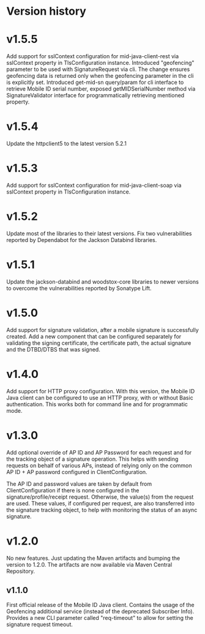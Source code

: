 # Version history

# v1.5.5
Add support for sslContext configuration for mid-java-client-rest via sslContext property in TlsConfiguration instance.
Introduced "geofencing" parameter to be used with SignatureRequest via cli. The change ensures geofencing data is returned 
only when the geofencing parameter in the cli is explicitly set.
Introduced get-mid-sn query/param for cli interface to retrieve Mobile ID serial number, exposed getMIDSerialNumber method 
via SignatureValidator interface for programmatically retrieving mentioned property.

# v1.5.4
Update the httpclient5 to the latest version 5.2.1

# v1.5.3
Add support for sslContext configuration for mid-java-client-soap via sslContext property in TlsConfiguration instance. 

# v1.5.2
Update most of the libraries to their latest versions. Fix two vulnerabilities reported by Dependabot for the Jackson Databind libraries. 

# v1.5.1
Update the jackson-databind and woodstox-core libraries to newer versions to overcome the vulnerabilities reported by Sonatype Lift.

# v1.5.0
Add support for signature validation, after a mobile signature is successfully created. Add a new component that can be configured separately 
for validating the signing certificate, the certificate path, the actual signature and the DTBD/DTBS that was signed.

# v1.4.0
Add support for HTTP proxy configuration. With this version, the Mobile ID Java client can be configured to use an HTTP proxy, with or 
without Basic authentication. This works both for command line and for programmatic mode. 

# v1.3.0
Add optional override of AP ID and AP Password for each request and for the tracking object of a signature operation. 
This helps with sending requests on behalf of various APs, instead of relying only on the common AP ID + AP password 
configured in ClientConfiguration.

The AP ID and password values are taken by default from ClientConfiguration if there is none configured in the 
signature/profile/receipt request. Otherwise, the value(s) from the request are used. These values, if configured per
request, are also transferred into the signature tracking object, to help with monitoring the status of an async
signature.

# v1.2.0
No new features. Just updating the Maven artifacts and bumping the version to 1.2.0. 
The artifacts are now available via Maven Central Repository.

## v1.1.0
First official release of the Mobile ID Java client.
Contains the usage of the Geofencing additional service (instead of the deprecated Subscriber Info).
Provides a new CLI parameter called "req-timeout" to allow for setting the signature request timeout.
